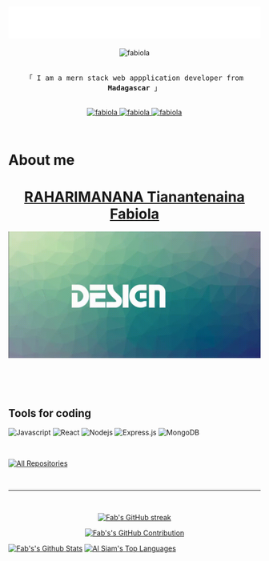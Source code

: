 


<!-- Intro  -->

 <h3 align='center'> <img src='gabi.svg'/>
</h3>
<div align="center">
        <img src='https://lh3.googleusercontent.com/a/AAcHTtfgcFQlLCtEQxXgekgS0LmZ_f5DM-q686-f6oZABdjS2w=s360-c-no' alt='fabiola'/> 
</div>

<p align="center"> 
  <samp>
    <br>
    「 I am a mern stack web appplication developer from <b>Madagascar</b> 」
    <br>
    <br>
  </samp>
</p>

<p align="center">
 <a href="https://www.linkedin.com/in/fabiola-raharimanana-8301a8258" target="_blank">
  <img src="https://img.shields.io/badge/LinkedIn-0077B5?style=for-the-badge&logo=linkedin&logoColor=white" alt="fabiola"/>
 </a>
 <a href="https://instagram.com/fabiola.tiana" target="_blank">
  <img src="https://img.shields.io/badge/Instagram-fe4164?style=for-the-badge&logo=instagram&logoColor=white" alt="fabiola" />
 </a> 
 <a href="https://www.facebook.com/profile.php?id=100077618534784" target="_blank">
  <img src="https://img.shields.io/badge/Facebook-20BEFF?&style=for-the-badge&logo=facebook&logoColor=white" alt="fabiola"  />
  </a> 
</p>
<br />

<!-- About Section -->
 # About me
 <h1 align="center"><b><a target="_blank" href="#">RAHARIMANANA Tianantenaina Fabiola</a></b></h1>
 

 
<p>
<p align="center"><img src="https://github.com/aagarwal1012/Animated-Text-Kit/blob/master/display/cover.gif?raw=true"/></p>
 <!-- &emsp; Coding <br/><br/>
 ❤ &emsp; Writing<br/><br/>
 ❤ &emsp; Drawing<br/><br/>!-->

</p>

<br/>
<br/>
<br/>

## Tools for coding

![Javascript](https://img.shields.io/badge/Javascript-F0DB4F?style=for-the-badge&labelColor=black&logo=javascript&logoColor=F0DB4F)
![React](https://img.shields.io/badge/-React-61DBFB?style=for-the-badge&labelColor=black&logo=react&logoColor=61DBFB)
![Nodejs](https://img.shields.io/badge/Nodejs-3C873A?style=for-the-badge&labelColor=black&logo=node.js&logoColor=3C873A)
![Express.js](https://img.shields.io/badge/Express.js-000000?style=for-the-badge&logo=express&logoColor=white)
![MongoDB](https://img.shields.io/badge/MongoDB-4EA94B?style=for-the-badge&logo=mongodb&logoColor=white)


<br/>


<p align="left">
  <a href="https://github.com/lilsis01234?tab=repositories" target="_blank"><img alt="All Repositories" title="All Repositories" src="https://img.shields.io/badge/-All%20Repos-2962FF?style=for-the-badge&logo=koding&logoColor=white"/></a>
</p>

<br/>
<hr/>
<br/>

<p align="center">
  <a href="https://github.com/lilsis01234">
    <img src="https://github-readme-streak-stats.herokuapp.com/?user=lilsis01234&theme=radical&border=7F3FBF&background=0D1117" alt="Fab's GitHub streak"/>
  </a>
</p>

<p align="center">
  <a href="https://github.com/lilsis01234">
    <img src="https://github-profile-summary-cards.vercel.app/api/cards/profile-details?username=lilsis01234&theme=radical" alt="Fab's's GitHub Contribution"/>
  </a>
</p>

<a> 
    <a href="https://github.com/lilsis01234"><img alt="Fab's's Github Stats" src="https://denvercoder1-github-readme-stats.vercel.app/api?username=lilsis01234&show_icons=true&count_private=true&theme=react&border_color=7F3FBF&bg_color=0D1117&title_color=F85D7F&icon_color=F8D866" height="192px" width="49.5%"/></a>
  <a href="https://github.com/lilsis01234"><img alt="Al Siam's Top Languages" src="https://denvercoder1-github-readme-stats.vercel.app/api/top-langs/?username=lilsis01234&langs_count=8&layout=compact&theme=react&border_color=7F3FBF&bg_color=0D1117&title_color=F85D7F&icon_color=F8D866" height="192px" width="49.5%"/></a>
  <br/>
</a>


<!-- ![Gabi'sGraph](https://github-readme-activity-graph.cyclic.app/graph?username=lilsis01234&custom_title=Gabi%20's%20GitHub%20Activity%20Graph&bg_color=0D1117&color=7F3FBF&line=7F3FBF&point=7F3FBF&area_color=FFFFFF&title_color=FFFFFF&area=true) !-->




